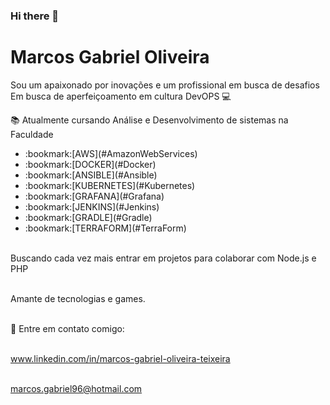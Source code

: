 ### Hi there 👋

# Marcos Gabriel Oliveira

Sou um apaixonado por inovações e um profissional em busca de desafios
Em busca de aperfeiçoamento em cultura DevOPS :computer:

:books: Atualmente cursando Análise e Desenvolvimento de sistemas na Faculdade

<!--ts-->
<ul> 
 <li>:bookmark:[AWS](#AmazonWebServices)</li>
 <li>:bookmark:[DOCKER](#Docker)</li>
 <li>:bookmark:[ANSIBLE](#Ansible)</li>
 <li>:bookmark:[KUBERNETES](#Kubernetes)</li>
 <li>:bookmark:[GRAFANA](#Grafana)</li>
 <li>:bookmark:[JENKINS](#Jenkins)</li>
 <li>:bookmark:[GRADLE](#Gradle)</li>
 <li>:bookmark:[TERRAFORM](#TerraForm)</li>
</ul>
<!--te-->


<br/> Buscando cada vez mais entrar em projetos para colaborar com Node.js e PHP

<br/> Amante de tecnologias e games.

<br/> :email: Entre em contato comigo:

<br/> www.linkedin.com/in/marcos-gabriel-oliveira-teixeira 

<br/> marcos.gabriel96@hotmail.com
